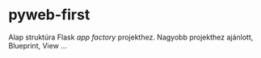 # pyweb-first

Alap struktúra Flask _app factory_ projekthez.
Nagyobb projekthez ajánlott, Blueprint, View ...
